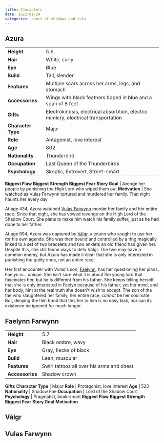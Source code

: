 ```yaml
---
title: Characters
date: 2022-01-24
categories: court of shadows and ruin
---
```

## Azura

|  |  |
| --- | --- |
**Height** | 5.6
**Hair** | White, curly
**Eye** | Blue
**Build** | Tall, slender
**Features** | Multiple scars across her arms, legs, and stomach
**Accessories** | Wings with black feathers tipped in blue and a span of 8 feet
**Gifts** | Electrokinesis, electrical absorbtion, electric mimicry, electrical transportation
**Character Type** | Major
**Role** | Antagonist, love interest
**Age** | 802
**Nationality** | Thunderbird
**Occupation** | Last Queen of the Thunderbirds
**Psychology** | Skeptic, Extrovert, Street-smart
**Biggest Flaw**
**Biggest Strength**
**Biggest Fear**
**Story Goal** | Avenge her people by punishing the High Lord who wiped them out
**Motivation** | She watched as Vulas Farwynn tortured and murdered her family. That night haunts her every day

At age 434, Azura watched [Vulas Farwynn](#vulas-farwynn) murder her family and her entire race. Since that night, she has vowed revenge on the High Lord of the Shadow Court. She plans to make him watch his family suffer, just as he had done to her father.

At age 694, Azura was captured by [Válgr](#valgr), a jotunn who sought to use her for his own agenda. She was then bound and controlled by a ring magically linked to a set of two bracelets and two anklets an old friend had given her. Despite this, she still found ways to defy Válgr. The two may have a common enemy, but Azura has made it clear that she is only interested in punishing the guilty ones, not an entire race.

Her first encounter with Vulas's son, [Faelynn](#faelynn-farwynn), has her questioning her plans. Faelyn is... unique. She isn't sure what it is about the young lord that fascinates her, but he is different from his father. She keeps telling herself that she is only interested in Faelyn because of his father; yet her mind, and her body, hint at the real truth she doesn't wish to accept. The son of the fae who slaughtered her family, her entire race, *cannot* be her soulmate. But, denying the thin bond that ties her to him is no easy task, nor can its existence be ignored for much longer.

## Faelynn Farwynn

|  |  |
| --- | --- |
**Height** | 5.7
**Hair** | Black ombre, wavy
**Eye** | Gray, flecks of black
**Build** | Lean, muscular
**Features** | Swirl tattoos all over his arms and chest
**Accessories** | Shadow crown
**Gifts**
**Character Type** | Major
**Role** | Protagonist, love interest
**Age** | 523
**Nationality** | Shadow Fae
**Occupation** | Lord of the Shadow Court
**Psychology** | Pragmatist, book-smart
**Biggest Flaw**
**Biggest Strength**
**Biggest Fear**
**Story Goal**
**Motivation**

## Válgr

## Vulas Farwynn
